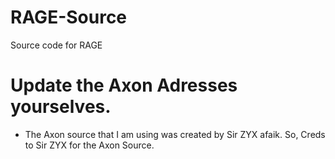 # RAGE-Source
Source code for RAGE

# Update the Axon Adresses yourselves.

* The Axon source that I am using was created by Sir ZYX afaik. So, Creds to Sir ZYX for the Axon Source.
